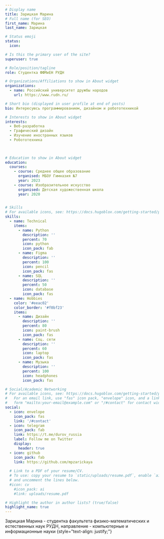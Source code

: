 ```yaml
---
# Display name
title: Зарицкая Марина 
# Full name (for SEO)
first_name: Марина
last_name: Зарицкая

# Status emoji
status:
  icon: 

# Is this the primary user of the site?
superuser: true

# Role/position/tagline
role: Студентка ФФМиЕН РУДН

# Organizations/Affiliations to show in About widget
organizations:
  - name: Российский университет дружбы народов
    url: https://www.rudn.ru/

# Short bio (displayed in user profile at end of posts)
bio: Интересуюсь программированием, дизайном и робототехникой

# Interests to show in About widget
interests:
  - Веб-разработка
  - Графический дизайн
  - Изучение иностранных языков
  - Робототехника
  
  

# Education to show in About widget
education:
  courses:
    - course: Среднее общее образование
      organised: МБОУ Гимназия №7 
      year: 2023
    - course: Изобразительное искусство
      organised: Детская художественная школа
      year: 2020
      

# Skills
# For available icons, see: https://docs.hugoblox.com/getting-started/page-builder/#icons
skills:
  - name: Technical
    items:
      - name: Python
        description: ''
        percent: 70
        icon: python
        icon_pack: fab
      - name: Figma
        description: ''
        percent: 100
        icon: pencil
        icon_pack: fas
      - name: SQL
        description: ''
        percent: 50
        icon: database
        icon_pack: fas
  - name: Hobbies
    color: '#eeac02'
    color_border: '#f0bf23'
    items:
      - name: Дизайн
        description: ''
        percent: 80
        icon: paint-brush
        icon_pack: fas
      - name: Соц. сети
        description: ''
        percent: 60
        icon: laptop
        icon_pack: fas
      - name: Музыка
        description: ''
        percent: 100
        icon: headphones
        icon_pack: fas

# Social/Academic Networking
# For available icons, see: https://docs.hugoblox.com/getting-started/page-builder/#icons
#   For an email link, use "fas" icon pack, "envelope" icon, and a link in the
#   form "mailto:your-email@example.com" or "/#contact" for contact widget.
social:
  - icon: envelope
    icon_pack: fas
    link: '/#contact'
  - icon: telegram
    icon_pack: fab
    link: https://t.me/durov_russia
    label: Follow me on Twitter
    display:
      header: true
  - icon: github
    icon_pack: fab
    link: https://github.com/mpzarickaya
    
  # Link to a PDF of your resume/CV.
  # To use: copy your resume to `static/uploads/resume.pdf`, enable `ai` icons in `params.yaml`,
  # and uncomment the lines below.
  #icon: cv
    #icon_pack: ai
    #link: uploads/resume.pdf

# Highlight the author in author lists? (true/false)
highlight_name: true
---
```


Зарицкая Марина - студентка факультета физико-математических и естественных наук РУДН, направление - компьютерные и информационные науки
{style="text-align: justify;"}
